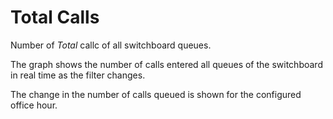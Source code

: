 # Total Calls

Number of *Total* callc of all switchboard queues.

The graph shows the number of calls entered all queues of the
switchboard in real time as the filter changes.

The change in the number of calls queued is shown for the configured 
office hour.
